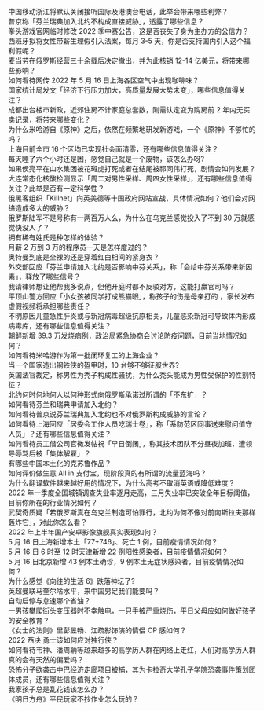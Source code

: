 中国移动浙江将默认关闭接听国际及港澳台电话，此举会带来哪些利弊？  
普京称「芬兰瑞典加入北约不构成直接威胁」，透露了哪些信息？  
拳头游戏官网临时修改 2022 季中赛公告，这是否丧失了身为主办方的公信力？  
西班牙拟将女性带薪生理假引入法案，每月 3-5 天，你是否支持国内引入这个福利假呢？  
麦当劳在俄罗斯经营三十余载后决定撤出，并为此核销 12-14 亿美元，将带来哪些影响？  
如何看待网传 2022 年 5 月 16 日上海各区空气中出现咖啡味？  
国家统计局发文「经济下行压力加大，高质量发展大势未变」，哪些信息值得关注？  
成都出台楼市新政，近郊住房不计家庭总套数，刚需认定变为购房前 2 年内无买卖记录，将带来哪些变化？  
为什么米哈游自《原神》之后，依然在频繁地研发新游戏，一个《原神》不够忙的吗？  
上海目前全市 16 个区均已实现社会面清零，还有哪些信息值得关注？  
每天睡了六个小时还是困，感觉自己就是一个废物，该怎么办呀?  
如果侯亮平在山水集团被花斑虎打死或者在结尾被祁同伟打死，剧情会如何发展？  
大连常态化核酸检测显示「周二对男性采样、周四女性采样」，还有哪些信息值得关注？此举是否有一定科学性？  
俄黑客组织「Killnet」向英美德等十国政府网站宣战，具体情况如何？他们会对网络造成多大的威胁？  
俄罗斯陆军不是号称有一两百万人么，为什么在乌克兰感觉投入了不到 30 万就感觉快没人了？  
拥有稀有姓氏是种怎样的体验？  
月薪 2 万到 3 万的程序员一天是怎样度过的？  
奥特曼到底是全裸的还是穿着红白相间的紧身衣？  
外交部回应「芬兰申请加入北约是否影响中芬关系」，称「会给中芬关系带来新因素」，释放了哪些信号？  
我请律师想让他帮我多说点，但他开庭时都不反驳对方，这能打赢官司吗？  
平顶山警方回应「小女孩被同学打成熊猫眼」，称孩子的伤是母亲打的 ，家长发布虚假视频将承担哪些责任？  
不明原因儿童急性肝炎或与新冠病毒超级抗原相关，儿童感染新冠可导致体内形成病毒库，还有哪些信息值得关注？  
朝鲜新增 39.3 万发烧病例，政治局紧急协商会讨论防疫问题，目前当地情况如何？  
如何看待米哈游作为第一批闭环复工的上海企业？  
当一个国家造出钢铁侠的盔甲时，10 台够不够征服世界?  
英国法官裁定，称男性为秃子构成性骚扰，为什么秃头能成为男性受保护的性别特征？  
北约何时何地何人以何种形式向俄罗斯承诺过所谓的「不东扩」？  
如何看待芬兰和瑞典申请加入北约？  
如何看待普京说芬兰瑞典加入北约也不对俄罗斯构成威胁的言论？  
如何看待上海回应「居委会工作人员吃瑞士卷」，称「系防范区同事送来慰问值守人员」？还有哪些信息值得关注？  
如何看待员工借公司官微发帖祝「早日倒闭」，称其技术团队不分昼夜加班，遭领导辱骂后被「集体解雇」？  
有哪些中国本土化的克苏鲁作品？  
如何评价做生意 All in 支付宝，现阶段真的有所谓的流量蓝海吗？  
为什么翻译软件越来越好用的情况下，为什么高考不取消英语或降低难度？  
2022 年一季度全国城镇调查失业率逐月走高，三月失业率已突破全年目标阈值，目前你所在的行业情况如何？  
武契奇质疑「若俄罗斯真在乌克兰制造可怕罪行，北约为何不像对前南斯拉夫那样轰炸它」，对此你怎么看？  
2022 年上半年国产安卓影像旗舰真实表现如何？  
5 月 16 日上海新增本土「77+746」、死亡 1 例，目前疫情情况如何？  
5 月 16 日 6 时至 12 时天津新增 22 例阳性感染者，目前疫情情况如何？  
5 月 16 日北京新增 43 例本土确诊，9 例本土无症状感染者，目前疫情情况如何？  
为什么感觉《向往的生活 6》跌落神坛了?  
英超曼联马奎尔啥水平，来中国男足我们能要吗？  
自动启停与怠速哪个省油？  
一男孩攀爬街头变压器时不幸触电，一只手被严重烧伤，平日父母应如何做好孩子的安全教育？  
《女士的法则》里彭昱畅、江疏影饰演的情侣 CP 感如何？  
2022 西决 勇士该如何应对独行侠？  
如何看待韦神、潘周聃等越来越多的高学历人群在网络上走红，人们对高学历人群真的会有天然的偏爱吗？  
恐怖分子欲袭击中巴经济走廊项目被捕，其为卡拉奇大学孔子学院恐袭事件策划团体成员，还有哪些信息值得关注？  
我家孩子总是乱花钱该怎么办？  
《明日方舟》平民玩家不抄作业怎么玩的？  
